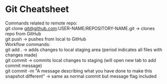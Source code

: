 # Git Cheatsheet
Commands related to remote repo:<br>
git clone git@github.com:USER-NAME/REPOSITORY-NAME.git -> clones repo from GitHub <br>
git push -> pushes from local to GitHub <br>
Workflow commands: <br>
git add . -> adds changes to local staging area (period indicates all files with changes made) <br>
git commit -> commits local changes to staging (will open new tab to add commit message) <br>
git commit -m "A message describing what you have done to make this snapshot different" -> same as normal commit but message flag included <br>
